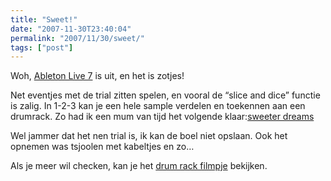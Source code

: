 ```yaml
---
title: "Sweet!"
date: "2007-11-30T23:40:04"
permalink: "2007/11/30/sweet/"
tags: ["post"]
---
```

Woh, [Ableton Live 7](http://www.ableton.com/ "http://www.ableton.com") is uit, en het is zotjes!

Net eventjes met de trial zitten spelen, en vooral de “slice and dice” functie is zalig. In 1-2-3 kan je een hele sample verdelen en toekennen aan een drumrack. Zo had ik een mum van tijd het volgende klaar:[sweeter dreams](http://www.donebysimon.be/download/audio/sweeterdreams.mp3)

Wel jammer dat het nen trial is, ik kan de boel niet opslaan. Ook het opnemen was tsjoolen met kabeltjes en zo…

Als je meer wil checken, kan je het [drum rack filmpje](http://www.ableton.com/live-7-whats-new "http://www.ableton.com/live-7-whats-new") bekijken.
